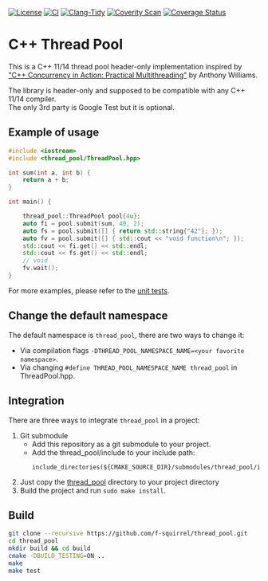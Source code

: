 [![License](https://img.shields.io/github/license/f-squirrel/thread_pool)](https://github.com/f-squirrel/thread_pool/blob/master/LICENSE)
[![CI](https://github.com/f-squirrel/thread_pool/workflows/CI/badge.svg)](https://github.com/f-squirrel/thread_pool/actions?query=workflow%3ACI)
[![Clang-Tidy](https://github.com/f-squirrel/thread_pool/workflows/Clang-Tidy/badge.svg)](https://github.com/f-squirrel/thread_pool/actions?query=workflow%3AClang-Tidy)
[![Coverity Scan](https://img.shields.io/coverity/scan/21392.svg)](https://scan.coverity.com/projects/f-squirrel_thread_pool)
[![Coverage Status](https://coveralls.io/repos/github/f-squirrel/thread_pool/badge.svg?branch=master)](https://coveralls.io/github/f-squirrel/thread_pool?branch=master)

C++ Thread Pool
===========


This is a C++ 11/14 thread pool header-only implementation inspired by ["C++ Concurrency in Action: Practical
Multithreading"](https://www.amazon.com/C-Concurrency-Action-Practical-Multithreading/dp/1933988770) by Anthony
Williams.

The library is header-only and supposed to be compatible with any C++ 11/14 compiler.
<br>The only 3rd party is Google Test but it is optional.

## Example of usage

```cpp
#include <iostream>
#include <thread_pool/ThreadPool.hpp>

int sum(int a, int b) {
    return a + b;
}

int main() {

    thread_pool::ThreadPool pool{4u};
    auto fi = pool.submit(sum, 40, 2);
    auto fs = pool.submit([] { return std::string{"42"}; });
    auto fv = pool.submit([] { std::cout << "void function\n"; });
    std::cout << fi.get() << std::endl;
    std::cout << fs.get() << std::endl;
    // void
    fv.wait();
}
```

For more examples, please refer to the [unit tests](https://github.com/f-squirrel/thread_pool/tree/master/tests).

## Change the default namespace

The default namespace is `thread_pool`, there are two ways to change it:
* Via compilation flags `-DTHREAD_POOL_NAMESPACE_NAME=<your favorite namespace>`.
* Via changing `#define THREAD_POOL_NAMESPACE_NAME thread_pool` in ThreadPool.hpp.

## Integration

There are three ways to integrate `thread_pool` in a project:
1. Git submodule
    * Add this repository as a git submodule to your project.
    * Add the thread_pool/include to your include path:
        ```
        include_directories(${CMAKE_SOURCE_DIR}/submodules/thread_pool/include)
        ```    
2. Just copy the
[thread_pool](https://github.com/f-squirrel/thread_pool/tree/master/include/thread_pool)
directory to your project directory
3. Build the project and run `sudo make install`.

## Build ##
```sh
git clone --recursive https://github.com/f-squirrel/thread_pool.git
cd thread_pool
mkdir build && cd build
cmake -DBUILD_TESTING=ON ..
make
make test
```

